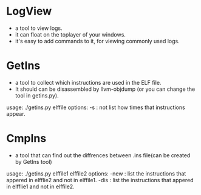 # LogView
* a tool to view logs.
* it can float on the toplayer of your windows.
* it's easy to add commands to it, for viewing commonly used logs.

# GetIns
* a tool to collect which instructions are used in the ELF file.
* It should can be disassembled by llvm-objdump (or you can change the tool in getins.py).

usage: ./getins.py elffile
options:
-s : not list how times that instructions appear.

# CmpIns
* a tool that can find  out the diffrences between .ins file(can be created by GetIns tool)

usage: ./getins.py elffile1 elffile2
options:
-new : list the instructions that appered in elfflie2 and not in elffile1.
-dis : list the instructions that appered in elfflie1 and not in elffile2.

